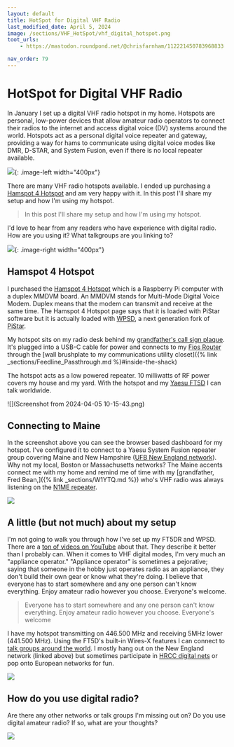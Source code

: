 ```yaml
---
layout: default
title: HotSpot for Digital VHF Radio
last_modified_date: April 5, 2024
image: /sections/VHF_HotSpot/vhf_digital_hotspot.png
toot_urls:
    - https://mastodon.roundpond.net/@chrisfarnham/112221450783968833

nav_order: 79
---
```


# HotSpot for Digital VHF Radio

In January I set up a digital VHF radio hotspot in my home. Hotspots are personal, low-power devices that allow amateur radio operators to connect their radios to the internet and access digital voice (DV) systems around the world. Hotspots act as a personal digital voice repeater and gateway, providing a way for hams to communicate using digital voice modes like DMR, D-STAR, and System Fusion, even if there is no local repeater available.

![](vhf_digital_hotspot.png){: .image-left width="400px"}

There are many VHF radio hotspots available. I ended up purchasing a [Hamspot 4 Hotspot](https://hamspot.square.site/s/shop) and
am very happy with it. In this post I'll share my setup and how I'm using my hotspot.

> In this post I'll share my setup and how I'm using my hotspot.

I'd love to hear from any readers who have experience with digital radio. How are you using it? What talkgroups are you linking to? 

![](PXL_20240313_233047764.jpg){: .image-right width="400px"}

## Hamspot 4 Hotspot

I purchased the  [Hamspot 4 Hotspot](https://hamspot.square.site/s/shop) which is a Raspberry Pi computer with 
a duplex MMDVM board. An MMDVM stands for Multi-Mode Digital Voice Modem. Duplex means that the modem can
transmit and receive at the same time. The Hamspot 4 Hotspot page says that it is loaded with PiStar software
but it is actually loaded with [WPSD](https://w0chp.radio/wpsd/), a 
next generation fork of [PiStar](https://www.pistar.uk/downloads/).

My hotspot sits on my radio desk behind my 
[grandfather's call sign plaque](https://mastodon.roundpond.net/@chrisfarnham/111740198790913691).
 It's plugged into a USB-C cable for power and connects to
my [Fios Router](https://www.verizon.com/support/residential/internet/equipment/routers/fios-router)
through the 
[wall brushplate to my communications utility closet]({% link _sections/Feedline_Passthrough.md %}#inside-the-shack)

The hotspot acts as a low powered repeater. 10 milliwatts of RF power covers my house and my yard. With the hotspot and 
my [Yaesu FT5D](https://www.yaesu.com/indexVS.cfm?cmd=DisplayProducts&encProdID=8FA58F426C671235EA5791EE6814FF48)
 I can talk worldwide.

![](Screenshot from 2024-04-05 10-15-43.png)

## Connecting to Maine

In the screenshot above you can see the browser based dashboard for my hotspot. I've configured it to connect to
a Yaesu System Fusion repeater group covering Maine and New Hampshire ([UFB New England network](https://ufbnewengland.com/)).
Why not my local, Boston or Massachusetts networks? The Maine accents connect me with my home and remind me of
time with my [grandfather, Fred Bean,]({% link _sections/W1YTQ.md %}) who's VHF radio was always listening on the [N1ME repeater](https://n1me.org/).

![](PXL_20240111_125409625.jpg)

## A little (but not much) about my setup

I'm not going to walk you through how I've set up my FT5DR and WPSD. There are a 
[ton of videos on YouTube](https://www.youtube.com/watch?v=qlrBhBm_Sws) about that. 
They describe it better than I probably can. When it comes to VHF digital modes, I'm very much an "appliance operator."
"Appliance operator" is sometimes a pejorative; saying that someone in the hobby just operates radio as
an appliance, they don't build their own gear or know what they're doing. 
I believe that everyone has to start somewhere and any one person
can't know everything. Enjoy amateur radio however you choose. Everyone's welcome.

> Everyone has to start somewhere and any one person
> can't know everything. Enjoy amateur radio however you choose. Everyone's welcome

I have my hotspot transmitting on 446.500 MHz and receiving 5MHz lower (441.500 MHz). Using the FT5D's built-in Wires-X 
features I can connect to [talk groups around the world](https://www.yaesu.com/jp/en/wires-x/id/active_room.php). 
I mostly hang out on the New England network (linked above) but sometimes participate in 
[HRCC digital nets](https://hamradiocrashcourse.com/hrcc-net-calendar/) or pop onto European networks for fun.

![](PXL_20240112_030836770.jpg)

## How do you use digital radio?

Are there any other networks or talk groups I'm missing out on? Do you use digital amateur radio? If so, what are your
thoughts?

![](PXL_20240112_030845898.jpg)

